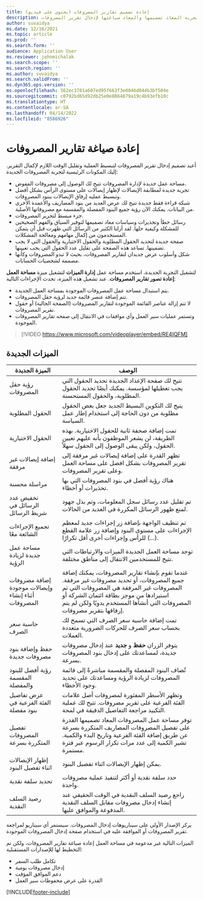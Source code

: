 ```yaml
---
title: إعادة تصميم تقارير المصروفات (يحتوي على فيديو)
description: يشرح هذا الموضوع التجربة المعاد تصميمها والمعاد صياغتها لإدخال تقرير المصروفات.
author: suvaidya
ms.date: 12/16/2021
ms.topic: article
ms.prod: ''
ms.search.form: ''
audience: Application User
ms.reviewer: johnmichalak
ms.search.scope: ''
ms.search.region: ''
ms.author: suvaidya
ms.search.validFrom: ''
ms.dyn365.ops.version: ''
ms.openlocfilehash: 562ec3701a607ed95f663f3e0846d044b3bf504e
ms.sourcegitcommit: c0792bd65d92db25e0e8864879a19c4b93efb10c
ms.translationtype: HT
ms.contentlocale: ar-SA
ms.lasthandoff: 04/14/2022
ms.locfileid: "8586926"
---
```

# <a name="expense-reports-reimagined"></a>إعادة صياغة تقارير المصروفات

أعيد تصميم إدخال تقرير المصروفات لتبسيط العملية وتقليل الوقت اللازم لإكمال التقرير. إليك المكونات الرئيسية لتجربة المصروفات الجديدة:

- مساحة عمل جديدة لإدارة المصروفات تتيح لك الوصول إلى مصروفات المفوض.
- تجربة جديدة لمطابقة الإيصالات لإظهار إيصالات على مستوى الرأس بشكل أفضل وتبسيط عمليه إرفاق الإيصالات ببنود المصروفات.
- شبكة قراءة فقط جديدة تتيح لك عرض العديد من بنود المصاريف والأعمدة الأخرى من البيانات. يمكنك الآن رؤية جميع البنود المفصلة والمقسمة مع مصروفاتها الأصلية.
- جزء مبسط لتحرير المصروفات.
- رسائل خطأ وتحذيرات وسياسات معاد تصميمها لتوفير السياق والفهم الصحيحين للمشكلة وكيفية حلها. لقد أزلنا الكثير من الرسائل التي ظهرت قبل أن يتمكن المستخدمون من إكمال مهامهم ومعالجة المشكلات.
- صفحة جديدة لتحديد الحقول المطلوبة والحقول الاختيارية والحقول التي لا يجب تضمينها. تساعد هذه الصفحة على تقليل عدد الحقول التي يجب تعيينها.
- شكل وأسلوب عرض جديدان لتقارير المصروفات، بحيث لا تبدو المصروفات وكأنها مصممة لشخصيات الحسابات.

لتشغيل التجربة الجديدة، استخدم مساحة عمل **إدارة الميزات** لتشغيل ميزة **مساحة العمل إعادة تصور تقارير المصروفات**. عند تشغيل هذه الميزة، تحدث الإجراءات التالية:

- يتم استبدال مساحة عمل المصروفات الموجودة بمساحة العمل الجديدة.
- تتم إضافة عنصر قائمة جديد لرؤية حقل المصروفات.
- لا تتم إزالة عناصر القائمة الموجودة لتقارير المصروفات (الصفحة الحالية) أو حقول تقرير المصروفات.
- وتستمر عمليات سير العمل وأي موافقات في الانتقال إلى صفحه تقارير المصروفات الموجودة.

> [!VIDEO https://www.microsoft.com/videoplayer/embed/RE4IQFM]

## <a name="new-features"></a>الميزات الجديدة

| الميزة الجديدة | الوصف  |
|---|----|
| رؤية حقل المصروفات | تتيح لك صفحة الإعداد الجديدة تحديد الحقول التي يجب تعطيلها لمؤسسة. يمكنك أيضًا تحديد الحقول المطلوبة، والحقول المستحسنة. |
| الحقول المطلوبة | يتيح لك التكوين البسيط الجديد جعل بعض الحقول مطلوبة من دون الحاجة إلى استخدام إطار عمل السياسة. |
| الحقول الاختيارية | تمت إضافة صحفة ثانية للحقول الاختيارية. بهذه الطريقة، لن يشعر الموظفون بأنه عليهم تعيين الحقول، ولكن يبقى الوصول إلى الحقول سهلاً. |
| إضافة إيصالات غير مرفقة | تظهر القدرة على إضافة إيصالات غير مرفقة إلى تقرير المصروفات بشكل افضل على مساحة العمل وعلى تقرير المصروفات. |
| مراسلة محسنة | هناك رؤية أفضل في بنود المصروفات التي بها تحذيرات أو أخطاء. |
| تخفيض عدد الرسائل في شريط الرسائل| تم تقليل عدد رسائل سجل المعلومات، وتم بذل جهود لمنع ظهور الرسائل المكررة في العديد من الحالات. |
| تجميع الإجراءات الشائعة معًا | تم تنظيف الواجهة بإضافة زر إجراءات جديد لمعظم الإجراءات على مستوى البنود وإضافة زر علامة القطع (...) للرأس وإجراءات أخرى أقل تكرارًا. |
| مساحة عمل جديدة لزيادة الرؤية | توحد مساحة العمل الجديدة الميزات والارتباطات التي تتيح للمستخدمين الانتقال إلى مناطق مختلفة. |
| إضافة مصروفات وإيصالات موجودة أثناء إنشاء المصروفات | عندما تقوم بإنشاء تقارير المصروفات، يمكنك إضافة جميع المصروفات، أو تحديد مصروفات غير مرفقة. المصروفات غير المرفقة هي المصروفات التي تم استيرادها من موجز بطاقة ائتمان الشركة أو المصروفات التي أنشأها المستخدم يدويًا ولكن لم يتم إرفاقها بتقرير مصروفات.|
| حاسبة سعر الصرف | تمت إضافة حاسبة سعر الصرف التي تسمح لك بحساب سعر الصرف للحركات الضرورية متعددة العملات. |
| حفظ وإضافة بنود مصروفات جديدة | يتوفر الزران **حفظ** و **جديد** عند إدخال مصروفات جديدة، لمساعدتك على إدخال بنود المصروفات بسرعة. |
| رؤية أفضل للبنود المقسمة والمفصلة | تُضاف البنود المفصلة والمقسمة مباشرةً إلى قائمة المصروفات لزيادة الرؤية ومساعدتك على تحديد وجود الأخطاء. |
| عرض تفاصيل الفئة الفرعية في بنود مفصلة | وتظهر الأسطر المفثورة لمصروفات أصل علامات الفئة الفرعية على تقرير مصروفات. تتيح لك عملية التكييد مراجعة التفاصيل الدقيقة في لمحة.|
|تفصيل المصروفات المتكررة بسرعة | توفر مساحة عمل المصروفات المعاد تصميمها القدرة على تفصيل المصروفات المصاريف المتكررة بسرعة عن طريق إضافة الفئة الفرعية وتاريخ البدء والكمية. تشير الكمية إلى عدد مرات تكرار الرسوم عبر فترة مستمرة. |
| إظهار الإيصالات اثناء تفصيل البنود | يمكن إظهار الإيصالات اثناء تفصيل البنود. |
| تحديد سلفة نقدية | حدد سلفة نقدية أو أكثر لتنفيذ عملية مصروفات واحدة. |
| رصيد السلف النقدية | راجع رصيد السلف النقدية في الوقت الحقيقي عند إنشاء إدخال مصروفات مقابل السلف النقدية المدفوعة والموافق عليها. |

يركز الإصدار الأولي على سيناريوهات إدخال المصروفات. سيستمر أي سيناريو لمراجعة تقرير المصروفات أو الموافقة عليه في استخدام صفحة إدخال المصروفات الموجودة.


الميزات التالية غير مدعومة في مساحة العمل إعادة صياغة تقارير المصروفات، ولكن تم التخطيط لها للإصدارات المستقبلية: 

- تكامل طلب السفر
- إدخال مصروفات يومية
- دعم الموافق المؤقت
- القدرة على عرض محفوظات سير العمل


[!INCLUDE[footer-include](../includes/footer-banner.md)]
